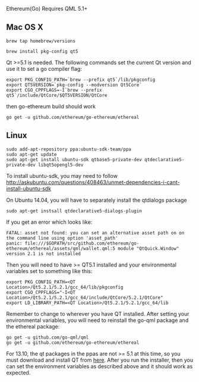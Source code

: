 Ethereum(Go) Requires QML 5.1+

## Mac OS X

`brew tap homebrew/versions`

`brew install pkg-config qt5`

Qt >=5.1 is needed.
The following commands set the current Qt version and use it to set a go compiler flag:

    export PKG_CONFIG_PATH=`brew --prefix qt5`/lib/pkgconfig
    export QT5VERSION=`pkg-config --modversion Qt5Core`
    export CGO_CPPFLAGS=-I`brew --prefix qt5`/include/QtCore/$QT5VERSION/QtCore

then go-ethereum build should work 

    go get -u github.com/ethereum/go-ethereum/ethereal

## Linux

    sudo add-apt-repository ppa:ubuntu-sdk-team/ppa
    sudo apt-get update
    sudo apt-get install ubuntu-sdk qtbase5-private-dev qtdeclarative5-private-dev libqt5opengl5-dev

To install ubuntu-sdk, you may need to follow http://askubuntu.com/questions/408463/unmet-dependencies-i-cant-install-ubuntu-sdk

On Ubuntu 14.04, you will have to separately install the qtdialogs package

    sudo apt-get instsall qtdeclarative5-dialogs-plugin

If you get an error which looks like:

    FATAL: asset not found: you can set an alternative asset path on on the command line using option 'asset_path'
    panic: file:///$GOPATH/src/github.com/ethereum/go-ethereum/ethereal/assets/qml/wallet.qml:5 module "QtQuick.Window" version 2.1 is not installed

Then you will need to have >= QT5.1 installed and your environmental variables set to something like this:

    export PKG_CONFIG_PATH=<QT Location>/Qt5.2.1/5.2.1/gcc_64/lib/pkgconfig
    export CGO_CPPFLAGS="-I<QT Location>/Qt5.2.1/5.2.1/gcc_64/include/QtCore/5.2.1/QtCore"
    export LD_LIBRARY_PATH=<QT Location>/Qt5.2.1/5.2.1/gcc_64/lib

Remember to change <QT Location> to wherever you have QT installed. After setting your environmental variables, you will need to reinstall the go-qml package and the ethereal package:

    go get -u github.com/go-qml/qml
    go get -u github.com/ethereum/go-ethereum/ethereal

For 13.10, the qt packages in the ppas are not >= 5.1 at this time, so you must download and install QT from [here](http://qt-project.org/downloads). After you run the installer, then you can set the environment variables as described above and it should work as expected. 